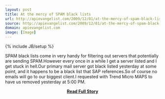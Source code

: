 ```yaml
---
layout: post
title: At the mercy of SPAM black lists
url: http://apievangelist.com/2009/12/01/at-the-mercy-of-spam-black-lists/
source: http://apievangelist.com/2009/12/01/at-the-mercy-of-spam-black-lists/
domain: apievangelist.com
image: [Image]
---
```

{% include JB/setup %}<p>SPAM black lists come in very handy for filtering out servers that potentially are sending SPAM.However every once in a while I get a server listed and I get stuck in hell.Our primary mail server got black listed yesterday at some point, and it happens to be a black list that SAP references.So of course no emails will go to our biggest client.I requested with Trend Micro MAPS to have us removed yesterday at 5:00 PM.</p>
<center><p><a href="http://apievangelist.com/2009/12/01/at-the-mercy-of-spam-black-lists/" style='padding:25px; font-sze:18px; font-weight: bold;'>Read Full Story</a></p></center>
